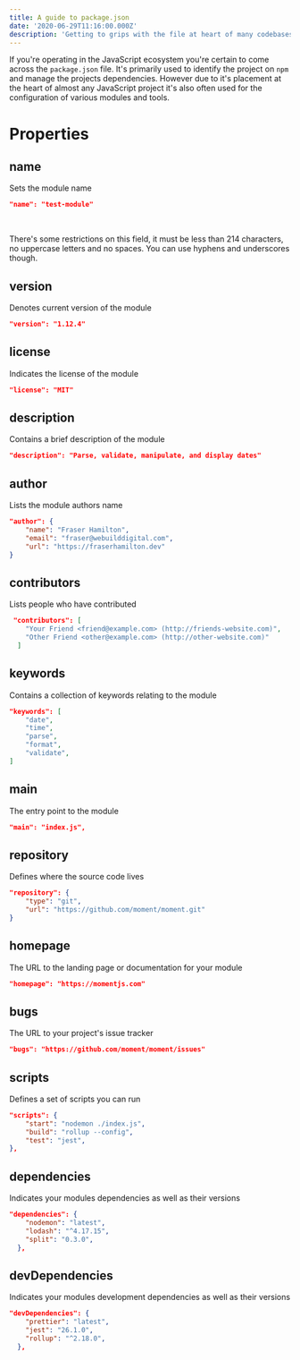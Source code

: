 ```yaml
---
title: A guide to package.json
date: '2020-06-29T11:16:00.000Z'
description: 'Getting to grips with the file at heart of many codebases in the JavaScript ecosystem'
---
```


If you're operating in the JavaScript ecosystem you're certain to come across the `package.json` file. It's primarily used to identify the project on `npm` and manage the projects dependencies. However due to it's placement at the heart of almost any JavaScript project it's also often used for the configuration of various modules and tools.

# Properties

## name

Sets the module name

```json
"name": "test-module"
```

</br>

There's some restrictions on this field, it must be less than 214 characters, no uppercase letters and no spaces. You can use hyphens and underscores though.

## version

Denotes current version of the module

```json
"version": "1.12.4"
```

## license

Indicates the license of the module

```json
"license": "MIT"
```

## description

Contains a brief description of the module

```json
"description": "Parse, validate, manipulate, and display dates"
```

## author

Lists the module authors name

```json
"author": {
    "name": "Fraser Hamilton",
    "email": "fraser@webuilddigital.com",
    "url": "https://fraserhamilton.dev"
}
```

## contributors

Lists people who have contributed

```json
 "contributors": [
    "Your Friend <friend@example.com> (http://friends-website.com)",
    "Other Friend <other@example.com> (http://other-website.com)"
  ]
```

## keywords

Contains a collection of keywords relating to the module

```json
"keywords": [
    "date",
    "time",
    "parse",
    "format",
    "validate",
]
```

## main

The entry point to the module

```json
"main": "index.js",
```

## repository

Defines where the source code lives

```json
"repository": {
    "type": "git",
    "url": "https://github.com/moment/moment.git"
}
```

## homepage

The URL to the landing page or documentation for your module

```json
"homepage": "https://momentjs.com"
```

## bugs

The URL to your project's issue tracker

```json
"bugs": "https://github.com/moment/moment/issues"
```

## scripts

Defines a set of scripts you can run

```json
"scripts": {
    "start": "nodemon ./index.js",
    "build": "rollup --config",
    "test": "jest",
},
```

## dependencies

Indicates your modules dependencies as well as their versions

```json
"dependencies": {
    "nodemon": "latest",
    "lodash": "^4.17.15",
    "split": "0.3.0",
  },
```

## devDependencies

Indicates your modules development dependencies as well as their versions

```json
"devDependencies": {
    "prettier": "latest",
    "jest": "26.1.0",
    "rollup": "^2.18.0",
  },
```

</br>
